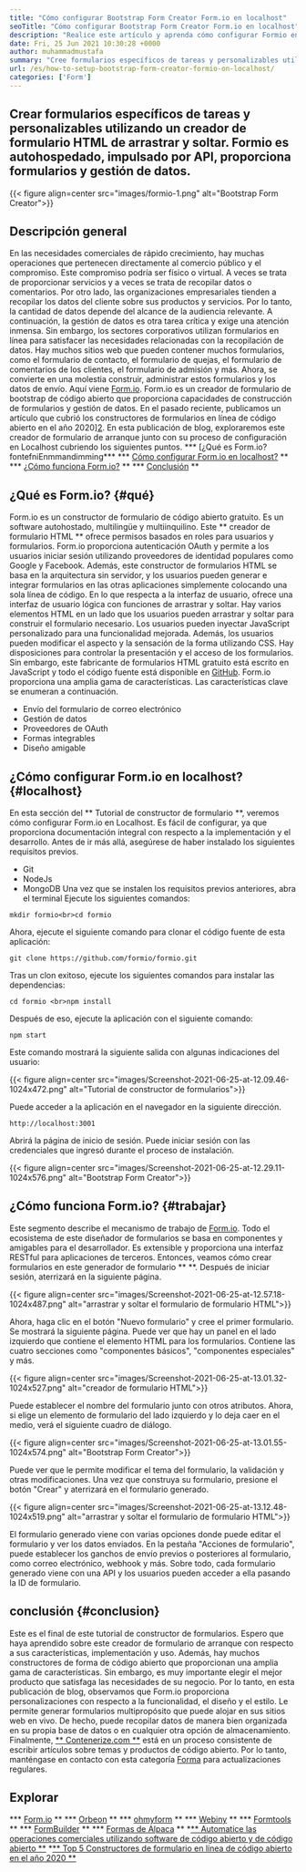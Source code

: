 ```yaml
---
title: "Cómo configurar Bootstrap Form Creator Form.io en localhost" 
seoTitle: "Cómo configurar Bootstrap Form Creator Form.io en localhost" 
description: "Realice este artículo y aprenda cómo configurar Formio en Localhost. Este creador de formulario Bootstrap es gratuito, extensible y ofrece integraciones de terceros." 
date: Fri, 25 Jun 2021 10:30:28 +0000
author: muhammadmustafa
summary: "Cree formularios específicos de tareas y personalizables utilizando un generador de formulario HTML de arrastrar y soltar. Formio es autohospedado, impulsado por API, proporciona formularios y gestión de datos." 
url: /es/how-to-setup-bootstrap-form-creator-formio-on-localhost/
categories: ['Form']
---
```


## Crear formularios específicos de tareas y personalizables utilizando un creador de formulario HTML de arrastrar y soltar. Formio es autohospedado, impulsado por API, proporciona formularios y gestión de datos.

{{< figure align=center src="images/formio-1.png" alt="Bootstrap Form Creator">}}


## **Descripción general**
En las necesidades comerciales de rápido crecimiento, hay muchas operaciones que pertenecen directamente al comercio público y el compromiso. Este compromiso podría ser físico o virtual. A veces se trata de proporcionar servicios y a veces se trata de recopilar datos o comentarios. Por otro lado, las organizaciones empresariales tienden a recopilar los datos del cliente sobre sus productos y servicios. Por lo tanto, la cantidad de datos depende del alcance de la audiencia relevante. A continuación, la gestión de datos es otra tarea crítica y exige una atención inmensa.
Sin embargo, los sectores corporativos utilizan formularios en línea para satisfacer las necesidades relacionadas con la recopilación de datos. Hay muchos sitios web que pueden contener muchos formularios, como el formulario de contacto, el formulario de quejas, el formulario de comentarios de los clientes, el formulario de admisión y más. Ahora, se convierte en una molestia construir, administrar estos formularios y los datos de envío. Aquí viene [Form.io][1]. Form.io es un creador de formulario de bootstrap de código abierto que proporciona capacidades de construcción de formularios y gestión de datos. En el pasado reciente, publicamos un artículo que cubrió los constructores de formularios en línea de código abierto en el año 2020][2]. En esta publicación de blog, exploraremos este creador de formulario de arranque junto con su proceso de configuración en Localhost cubriendo los siguientes puntos.
  *** [¿Qué es Form.io?fontefniEnmmandimming***
  *** [Cómo configurar Form.io en localhost?][4] **
  *** [¿Cómo funciona Form.io?][5] **
  *** [Conclusión][6] **

## ¿Qué es Form.io? {#qué}
Form.io es un constructor de formulario de código abierto gratuito. Es un software autohostado, multilingüe y multiinquilino. Este ** creador de formulario HTML ** ofrece permisos basados ​​en roles para usuarios y formularios. Form.io proporciona autenticación OAuth y permite a los usuarios iniciar sesión utilizando proveedores de identidad populares como Google y Facebook. Además, este constructor de formularios HTML se basa en la arquitectura sin servidor, y los usuarios pueden generar e integrar formularios en las otras aplicaciones simplemente colocando una sola línea de código. En lo que respecta a la interfaz de usuario, ofrece una interfaz de usuario lógica con funciones de arrastrar y soltar. Hay varios elementos HTML en un lado que los usuarios pueden arrastrar y soltar para construir el formulario necesario. Los usuarios pueden inyectar JavaScript personalizado para una funcionalidad mejorada. Además, los usuarios pueden modificar el aspecto y la sensación de la forma utilizando CSS. Hay disposiciones para controlar la presentación y el acceso de los formularios. Sin embargo, este fabricante de formularios HTML gratuito está escrito en JavaScript y todo el código fuente está disponible en [GitHub][7].
Form.io proporciona una amplia gama de características. Las características clave se enumeran a continuación.
  * Envío del formulario de correo electrónico
  * Gestión de datos
  * Proveedores de OAuth
  * Formas integrables
  * Diseño amigable

## ¿Cómo configurar Form.io en localhost? {#localhost}
En esta sección del ** Tutorial de constructor de formulario **, veremos cómo configurar Form.io en Localhost. Es fácil de configurar, ya que proporciona documentación integral con respecto a la implementación y el desarrollo.
Antes de ir más allá, asegúrese de haber instalado los siguientes requisitos previos.
  * Git
  * NodeJs
  * MongoDB
Una vez que se instalen los requisitos previos anteriores, abra el terminal Ejecute los siguientes comandos:
```
mkdir formio<br>cd formio
```
Ahora, ejecute el siguiente comando para clonar el código fuente de esta aplicación:
```
git clone https://github.com/formio/formio.git
```
Tras un clon exitoso, ejecute los siguientes comandos para instalar las dependencias:
```
cd formio <br>npm install
```
Después de eso, ejecute la aplicación con el siguiente comando:
```
npm start 
```
Este comando mostrará la siguiente salida con algunas indicaciones del usuario:

{{< figure align=center src="images/Screenshot-2021-06-25-at-12.09.46-1024x472.png" alt="Tutorial de constructor de formularios">}}

Puede acceder a la aplicación en el navegador en la siguiente dirección.
```
http://localhost:3001 
```
Abrirá la página de inicio de sesión. Puede iniciar sesión con las credenciales que ingresó durante el proceso de instalación.

{{< figure align=center src="images/Screenshot-2021-06-25-at-12.29.11-1024x576.png" alt="Bootstrap Form Creator">}}


## ¿Cómo funciona Form.io? {#trabajar}
Este segmento describe el mecanismo de trabajo de [Form.io][1]. Todo el ecosistema de este diseñador de formularios se basa en componentes y amigables para el desarrollador. Es extensible y proporciona una interfaz RESTful para aplicaciones de terceros. Entonces, veamos cómo crear formularios en este generador de formulario ** **.
Después de iniciar sesión, aterrizará en la siguiente página.

{{< figure align=center src="images/Screenshot-2021-06-25-at-12.57.18-1024x487.png" alt="arrastrar y soltar el formulario de formulario HTML">}}

Ahora, haga clic en el botón "Nuevo formulario" y cree el primer formulario. Se mostrará la siguiente página. Puede ver que hay un panel en el lado izquierdo que contiene el elemento HTML para los formularios. Contiene las cuatro secciones como "componentes básicos", "componentes especiales" y más.

{{< figure align=center src="images/Screenshot-2021-06-25-at-13.01.32-1024x527.png" alt="creador de formulario HTML">}}

Puede establecer el nombre del formulario junto con otros atributos. Ahora, si elige un elemento de formulario del lado izquierdo y lo deja caer en el medio, verá el siguiente cuadro de diálogo.

{{< figure align=center src="images/Screenshot-2021-06-25-at-13.01.55-1024x574.png" alt="Bootstrap Form Creator">}}

Puede ver que le permite modificar el tema del formulario, la validación y otras modificaciones. Una vez que construya su formulario, presione el botón "Crear" y aterrizará en el formulario generado.

{{< figure align=center src="images/Screenshot-2021-06-25-at-13.12.48-1024x519.png" alt="arrastrar y soltar el formulario de formulario HTML">}}

El formulario generado viene con varias opciones donde puede editar el formulario y ver los datos enviados. En la pestaña "Acciones de formulario", puede establecer los ganchos de envío previos o posteriores al formulario, como correo electrónico, webhook y más. Sobre todo, cada formulario generado viene con una API y los usuarios pueden acceder a ella pasando la ID de formulario.

## conclusión {#conclusion}
Este es el final de este tutorial de constructor de formularios. Espero que haya aprendido sobre este creador de formulario de arranque con respecto a sus características, implementación y uso. Además, hay muchos constructores de forma de código abierto que proporcionan una amplia gama de características. Sin embargo, es muy importante elegir el mejor producto que satisfaga las necesidades de su negocio. Por lo tanto, en esta publicación de blog, observamos que Form.io proporciona personalizaciones con respecto a la funcionalidad, el diseño y el estilo. Le permite generar formularios multipropósito que puede alojar en sus sitios web en vivo. De hecho, puede recopilar datos de manera bien organizada en su propia base de datos o en cualquier otra opción de almacenamiento.
Finalmente, [** Contenerize.com **][8] está en un proceso consistente de escribir artículos sobre temas y productos de código abierto. Por lo tanto, manténgase en contacto con esta categoría [Forma][9] para actualizaciones regulares.

## Explorar
  *** [Form.io][1] **
  *** [Orbeon][10] **
  *** [ohmyform][11] **
  *** [Webiny][12] **
  *** [Formtools][13] **
  *** [FormBuilder][14] **
  *** [Formas de Alpaca][15] **
  *[** Automatice las operaciones comerciales utilizando software de código abierto y de código abierto **][16]
  *[** Top 5 Constructores de formulario en línea de código abierto en el año 2020 **][2]

  
[1]: https://products.containerize.com/form/formio/
[2]: https://blog.containerize.com/form/top-5-open-source-online-form-builders-in-year-2020/
[3]: #what
[4]: #localhost
[5]: #work
[6]: #Conclusion
[7]: https://github.com/formio/formio
[8]: https://www.containerize.com/
[9]: https://products.containerize.com/form/
[10]: https://products.containerize.com/form/orbeon/
[11]: https://products.containerize.com/form/ohmyform/
[12]: https://products.containerize.com/form/webiny/
[13]: https://products.containerize.com/form/formtools/
[14]: https://products.containerize.com/form/formbuilder/
[15]: https://products.containerize.com/form/alpaca/
[16]: https://blog.containerize.com/blogging/automate-business-operations-using-open-source-software/

